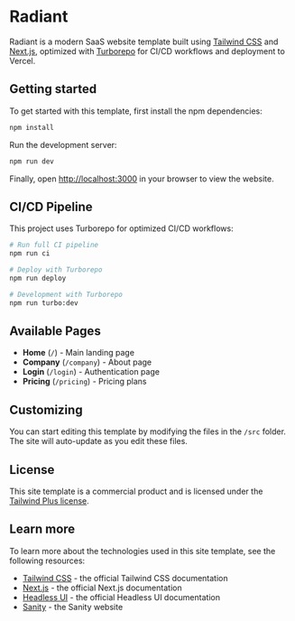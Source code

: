 # Radiant

Radiant is a modern SaaS website template built using [Tailwind CSS](https://tailwindcss.com) and [Next.js](https://nextjs.org), optimized with [Turborepo](https://turbo.build) for CI/CD workflows and deployment to Vercel.

## Getting started

To get started with this template, first install the npm dependencies:

```bash
npm install
```

Run the development server:

```bash
npm run dev
```

Finally, open [http://localhost:3000](http://localhost:3000) in your browser to view the website.

## CI/CD Pipeline

This project uses Turborepo for optimized CI/CD workflows:

```bash
# Run full CI pipeline
npm run ci

# Deploy with Turborepo
npm run deploy

# Development with Turborepo
npm run turbo:dev
```

## Available Pages

- **Home** (`/`) - Main landing page
- **Company** (`/company`) - About page  
- **Login** (`/login`) - Authentication page
- **Pricing** (`/pricing`) - Pricing plans

## Customizing

You can start editing this template by modifying the files in the `/src` folder. The site will auto-update as you edit these files.

## License

This site template is a commercial product and is licensed under the [Tailwind Plus license](https://tailwindcss.com/plus/license).

## Learn more

To learn more about the technologies used in this site template, see the following resources:

- [Tailwind CSS](https://tailwindcss.com/docs) - the official Tailwind CSS documentation
- [Next.js](https://nextjs.org/docs) - the official Next.js documentation
- [Headless UI](https://headlessui.dev) - the official Headless UI documentation
- [Sanity](https://www.sanity.io) - the Sanity website
